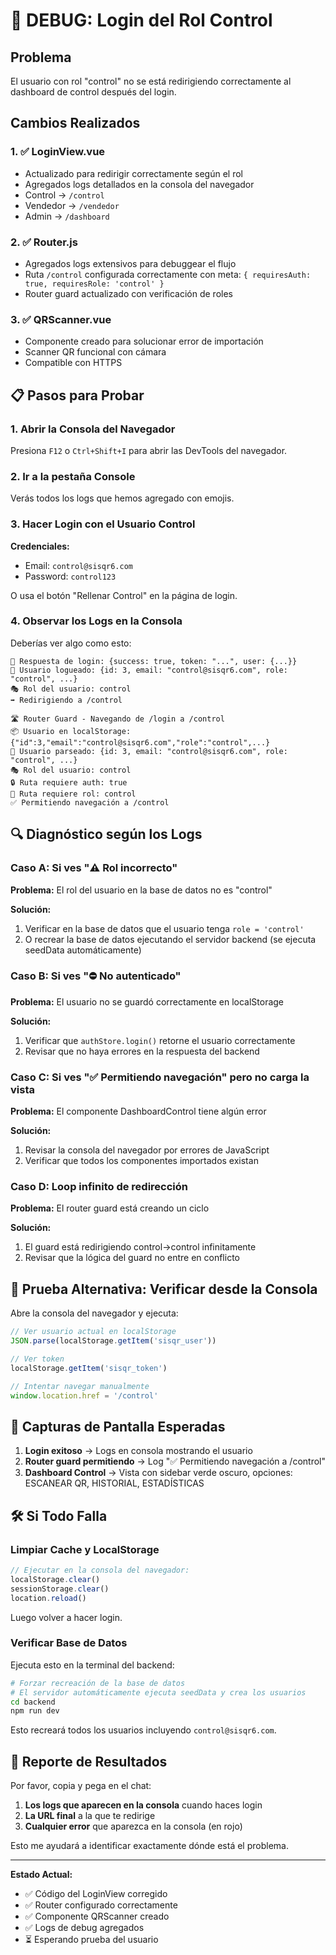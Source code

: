 # 🐛 DEBUG: Login del Rol Control

## Problema
El usuario con rol "control" no se está redirigiendo correctamente al dashboard de control después del login.

## Cambios Realizados

### 1. ✅ LoginView.vue
- Actualizado para redirigir correctamente según el rol
- Agregados logs detallados en la consola del navegador
- Control → `/control`
- Vendedor → `/vendedor`  
- Admin → `/dashboard`

### 2. ✅ Router.js
- Agregados logs extensivos para debuggear el flujo
- Ruta `/control` configurada correctamente con meta: `{ requiresAuth: true, requiresRole: 'control' }`
- Router guard actualizado con verificación de roles

### 3. ✅ QRScanner.vue
- Componente creado para solucionar error de importación
- Scanner QR funcional con cámara
- Compatible con HTTPS

## 📋 Pasos para Probar

### 1. Abrir la Consola del Navegador
Presiona `F12` o `Ctrl+Shift+I` para abrir las DevTools del navegador.

### 2. Ir a la pestaña Console
Verás todos los logs que hemos agregado con emojis.

### 3. Hacer Login con el Usuario Control

**Credenciales:**
- Email: `control@sisqr6.com`
- Password: `control123`

O usa el botón "Rellenar Control" en la página de login.

### 4. Observar los Logs en la Consola

Deberías ver algo como esto:

```
🔐 Respuesta de login: {success: true, token: "...", user: {...}}
👤 Usuario logueado: {id: 3, email: "control@sisqr6.com", role: "control", ...}
🎭 Rol del usuario: control
➡️ Redirigiendo a /control

🛣️ Router Guard - Navegando de /login a /control
📦 Usuario en localStorage: {"id":3,"email":"control@sisqr6.com","role":"control",...}
👤 Usuario parseado: {id: 3, email: "control@sisqr6.com", role: "control", ...}
🎭 Rol del usuario: control
🔒 Ruta requiere auth: true
🎯 Ruta requiere rol: control
✅ Permitiendo navegación a /control
```

## 🔍 Diagnóstico según los Logs

### Caso A: Si ves "⚠️ Rol incorrecto"
**Problema:** El rol del usuario en la base de datos no es "control"

**Solución:**
1. Verificar en la base de datos que el usuario tenga `role = 'control'`
2. O recrear la base de datos ejecutando el servidor backend (se ejecuta seedData automáticamente)

### Caso B: Si ves "⛔ No autenticado"
**Problema:** El usuario no se guardó correctamente en localStorage

**Solución:**
1. Verificar que `authStore.login()` retorne el usuario correctamente
2. Revisar que no haya errores en la respuesta del backend

### Caso C: Si ves "✅ Permitiendo navegación" pero no carga la vista
**Problema:** El componente DashboardControl tiene algún error

**Solución:**
1. Revisar la consola del navegador por errores de JavaScript
2. Verificar que todos los componentes importados existan

### Caso D: Loop infinito de redirección
**Problema:** El router guard está creando un ciclo

**Solución:**
1. El guard está redirigiendo control→control infinitamente
2. Revisar que la lógica del guard no entre en conflicto

## 🧪 Prueba Alternativa: Verificar desde la Consola

Abre la consola del navegador y ejecuta:

```javascript
// Ver usuario actual en localStorage
JSON.parse(localStorage.getItem('sisqr_user'))

// Ver token
localStorage.getItem('sisqr_token')

// Intentar navegar manualmente
window.location.href = '/control'
```

## 📸 Capturas de Pantalla Esperadas

1. **Login exitoso** → Logs en consola mostrando el usuario
2. **Router guard permitiendo** → Log "✅ Permitiendo navegación a /control"
3. **Dashboard Control** → Vista con sidebar verde oscuro, opciones: ESCANEAR QR, HISTORIAL, ESTADÍSTICAS

## 🛠️ Si Todo Falla

### Limpiar Cache y LocalStorage

```javascript
// Ejecutar en la consola del navegador:
localStorage.clear()
sessionStorage.clear()
location.reload()
```

Luego volver a hacer login.

### Verificar Base de Datos

Ejecuta esto en la terminal del backend:

```bash
# Forzar recreación de la base de datos
# El servidor automáticamente ejecuta seedData y crea los usuarios
cd backend
npm run dev
```

Esto recreará todos los usuarios incluyendo `control@sisqr6.com`.

## 📝 Reporte de Resultados

Por favor, copia y pega en el chat:

1. **Los logs que aparecen en la consola** cuando haces login
2. **La URL final** a la que te redirige
3. **Cualquier error** que aparezca en la consola (en rojo)

Esto me ayudará a identificar exactamente dónde está el problema.

---

**Estado Actual:**
- ✅ Código del LoginView corregido
- ✅ Router configurado correctamente
- ✅ Componente QRScanner creado
- ✅ Logs de debug agregados
- ⏳ Esperando prueba del usuario
